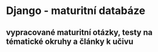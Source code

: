 # Django - maturitní databáze
## vypracované maturitní otázky, testy na tématické okruhy a články k učivu
